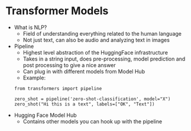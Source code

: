 # Transformer Models

* What is NLP? 
  * Field of understanding everything related to the human language
  * Not just text, can also be audio and analyzing text in images
* Pipeline 
  * Highest level abstraction of the HuggingFace infrastructure
  * Takes in a string input, does pre-processing, model prediction and post processing to give a nice answer  
  * Can plug in with different models from Model Hub
  * Example:
  ```
  from transformers import pipeline

  zero_shot = pipeline('zero-shot-classification', model="X")
  zero_shot("Hi this is a text", labels=["OK", "Text"])
  ```
* Hugging Face Model Hub
  * Contains other models you can hook up with the pipeline
